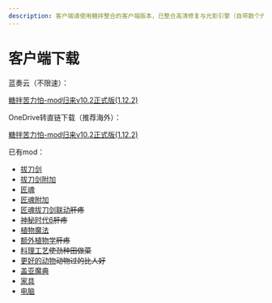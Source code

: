 ```yaml
---
description: 客户端请使用糖拌整合的客户端版本，已整合高清修复与光影引擎（自带数个光影模型）、动态环绕mod、物品管理JEI、小地图
---
```


# 客户端下载

蓝奏云（不限速）：

[糖拌苦力怕-mod归来v10.2正式版(1.12.2)](https://www.lanzous.com/b00t8mlne)

OneDrive转直链下载（推荐海外）：

[糖拌苦力怕-mod归来v10.2正式版(1.12.2)](https://1dv.papapoi.com/%E7%B3%96%E6%8B%8C%E8%8B%A6%E5%8A%9B%E6%80%95-mod%E5%BD%92%E6%9D%A5v10.2%E6%AD%A3%E5%BC%8F%E7%89%88%281.12.2%29.7z)

已有mod：

* [拔刀剑](http://www.mcbbs.net/thread-726664-1-1.html)
* [拔刀剑附加](http://www.mcbbs.net/thread-710736-1-1.html)
* [匠魂](http://www.mcbbs.net/thread-661201-1-1.html)
* [匠魂附加](http://www.mcbbs.net/thread-731337-1-18.html)
* [匠魂拔刀剑联动](http://www.mcbbs.net/thread-846907-1-1.html)~~肝疼~~
* [神秘时代6](http://www.mcbbs.net/thread-776706-1-1.html)~~肝疼~~
* [植物魔法](http://www.mcbbs.net/thread-722470-1-1.html)
* [额外植物学](http://www.mcbbs.net/thread-596279-1-1.html)~~肝疼~~
* [料理工艺](http://www.mcbbs.net/thread-821999-1-1.html)~~使劲种田做菜~~
* [更好的动物](http://www.mcbbs.net/thread-817915-1-9.html)~~动物过的比人好~~
* [盖亚魔典](http://www.mcbbs.net/thread-679274-1-1.html)
* [家具](http://www.mcbbs.net/thread-321693-1-1.html)
* [电脑](http://computercraft.info/wiki/)

